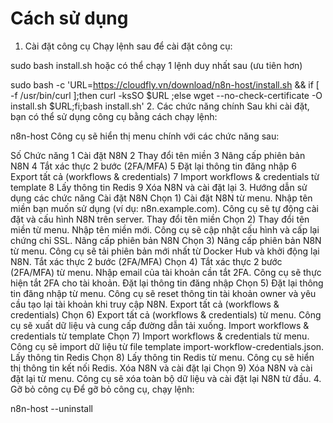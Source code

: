 # Cách sử dụng
1. Cài đặt công cụ
Chạy lệnh sau để cài đặt công cụ:

sudo bash install.sh
hoặc có thể chạy 1 lệnh duy nhất sau (ưu tiên hơn)

sudo bash -c 'URL=https://cloudfly.vn/download/n8n-host/install.sh && if [ -f /usr/bin/curl ];then curl -ksSO $URL ;else wget --no-check-certificate -O install.sh $URL;fi;bash install.sh'
2. Các chức năng chính
Sau khi cài đặt, bạn có thể sử dụng công cụ bằng cách chạy lệnh:

n8n-host
Công cụ sẽ hiển thị menu chính với các chức năng sau:

Số	Chức năng
1	Cài đặt N8N
2	Thay đổi tên miền
3	Nâng cấp phiên bản N8N
4	Tắt xác thực 2 bước (2FA/MFA)
5	Đặt lại thông tin đăng nhập
6	Export tất cả (workflows & credentials)
7	Import workflows & credentials từ template
8	Lấy thông tin Redis
9	Xóa N8N và cài đặt lại
3. Hướng dẫn sử dụng các chức năng
Cài đặt N8N
Chọn 1) Cài đặt N8N từ menu.
Nhập tên miền bạn muốn sử dụng (ví dụ: n8n.example.com).
Công cụ sẽ tự động cài đặt và cấu hình N8N trên server.
Thay đổi tên miền
Chọn 2) Thay đổi tên miền từ menu.
Nhập tên miền mới.
Công cụ sẽ cập nhật cấu hình và cấp lại chứng chỉ SSL.
Nâng cấp phiên bản N8N
Chọn 3) Nâng cấp phiên bản N8N từ menu.
Công cụ sẽ tải phiên bản mới nhất từ Docker Hub và khởi động lại N8N.
Tắt xác thực 2 bước (2FA/MFA)
Chọn 4) Tắt xác thực 2 bước (2FA/MFA) từ menu.
Nhập email của tài khoản cần tắt 2FA.
Công cụ sẽ thực hiện tắt 2FA cho tài khoản.
Đặt lại thông tin đăng nhập
Chọn 5) Đặt lại thông tin đăng nhập từ menu.
Công cụ sẽ reset thông tin tài khoản owner và yêu cầu tạo lại tài khoản khi truy cập N8N.
Export tất cả (workflows & credentials)
Chọn 6) Export tất cả (workflows & credentials) từ menu.
Công cụ sẽ xuất dữ liệu và cung cấp đường dẫn tải xuống.
Import workflows & credentials từ template
Chọn 7) Import workflows & credentials từ menu.
Công cụ sẽ import dữ liệu từ file template import-workflow-credentials.json.
Lấy thông tin Redis
Chọn 8) Lấy thông tin Redis từ menu.
Công cụ sẽ hiển thị thông tin kết nối Redis.
Xóa N8N và cài đặt lại
Chọn 9) Xóa N8N và cài đặt lại từ menu.
Công cụ sẽ xóa toàn bộ dữ liệu và cài đặt lại N8N từ đầu.
4. Gỡ bỏ công cụ
Để gỡ bỏ công cụ, chạy lệnh:

n8n-host --uninstall
